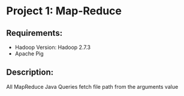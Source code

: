 # Project 1: Map-Reduce

## Requirements:
* Hadoop Version: Hadoop 2.7.3
* Apache Pig

## Description:
All MapReduce Java Queries fetch file path from the arguments value
	